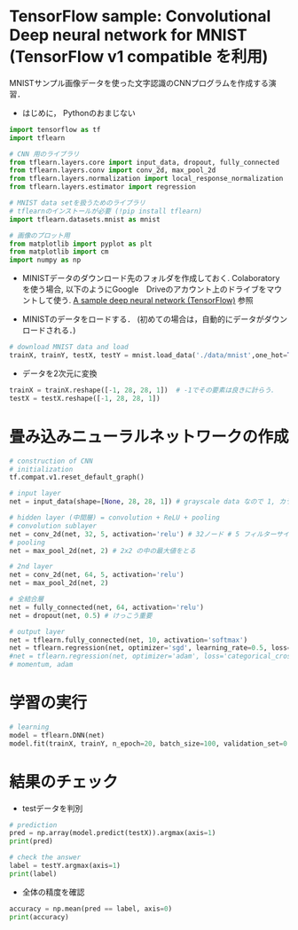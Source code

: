 # TensorFlow sample: Convolutional Deep neural network for MNIST (TensorFlow v1 compatible を利用) 
MNISTサンプル画像データを使った文字認識のCNNプログラムを作成する演習．

- はじめに， Pythonのおまじない
```Python
import tensorflow as tf
import tflearn 

# CNN 用のライブラリ
from tflearn.layers.core import input_data, dropout, fully_connected
from tflearn.layers.conv import conv_2d, max_pool_2d
from tflearn.layers.normalization import local_response_normalization
from tflearn.layers.estimator import regression

# MNIST data setを扱うためのライブラリ 
# tflearnのインストールが必要 (!pip install tflearn)
import tflearn.datasets.mnist as mnist

# 画像のプロット用
from matplotlib import pyplot as plt
from matplotlib import cm
import numpy as np
```

- MINISTデータのダウンロード先のフォルダを作成しておく. Colaboratory を使う場合, 以下のようにGoogle　Driveのアカウント上のドライブをマウントして使う. 
[A sample deep neural network (TensorFlow)](TensorFlow.md) 参照


- MINISTのデータをロードする． (初めての場合は，自動的にデータがダウンロードされる．)
```Python
# download MNIST data and load
trainX, trainY, testX, testY = mnist.load_data('./data/mnist',one_hot=True) 
```

- データを2次元に変換
```Python
trainX = trainX.reshape([-1, 28, 28, 1])  # -1でその要素は良きに計らう．
testX = testX.reshape([-1, 28, 28, 1])
```

# 畳み込みニューラルネットワークの作成
```Python
# construction of CNN
# initialization
tf.compat.v1.reset_default_graph()

# input layer
net = input_data(shape=[None, 28, 28, 1]) # grayscale data なので 1, カラーならば ..., 
```

```Python
# hidden layer (中間層) = convolution + ReLU + pooling
# convolution sublayer
net = conv_2d(net, 32, 5, activation='relu') # 32ノード # 5 フィルターサイズ (5x5), サイズが変わらないようにゼロパディングが暗になされる
# pooling
net = max_pool_2d(net, 2) # 2x2 の中の最大値をとる

# 2nd layer
net = conv_2d(net, 64, 5, activation='relu')
net = max_pool_2d(net, 2)

# 全結合層
net = fully_connected(net, 64, activation='relu')
net = dropout(net, 0.5) # けっこう重要
```

```Python
# output layer 
net = tflearn.fully_connected(net, 10, activation='softmax')
net = tflearn.regression(net, optimizer='sgd', learning_rate=0.5, loss='categorical_crossentropy') 
#net = tflearn.regression(net, optimizer='adam', loss='categorical_crossentropy') 
# momentum, adam 
```

# 学習の実行
```Python 
# learning 
model = tflearn.DNN(net)
model.fit(trainX, trainY, n_epoch=20, batch_size=100, validation_set=0.1, show_metric=True)
```

# 結果のチェック
- testデータを判別
```Python
# prediction
pred = np.array(model.predict(testX)).argmax(axis=1)
print(pred)

# check the answer
label = testY.argmax(axis=1)
print(label)
```

- 全体の精度を確認
```Python
accuracy = np.mean(pred == label, axis=0)
print(accuracy)
```

